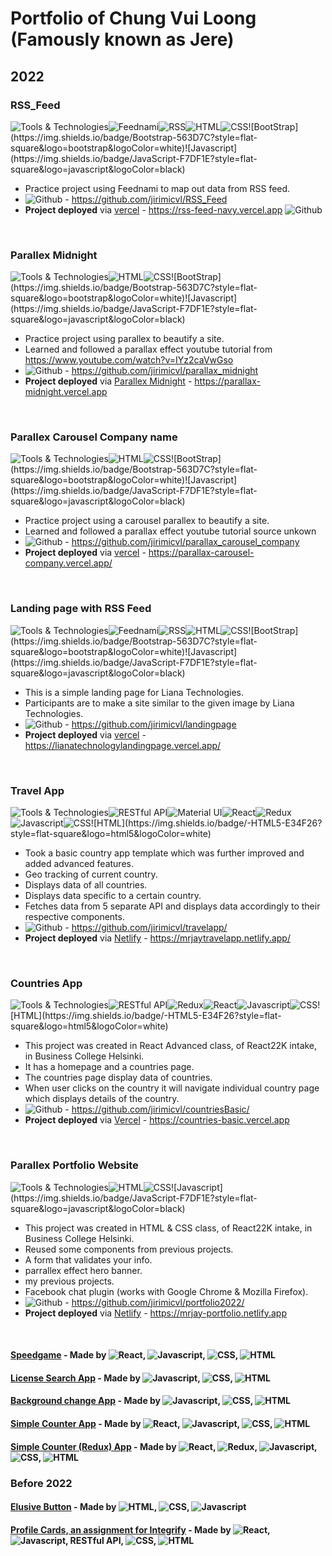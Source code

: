 # Portfolio of Chung Vui Loong (Famously known as Jere)

## 2022

### RSS_Feed
![Tools & Technologies](https://img.shields.io/badge/-Tools%20%26%20Technologies-grey?style=flat-square)![Feednami](https://img.shields.io/badge/-Feednami-lightblue?style=flat-square)![RSS](https://img.shields.io/badge/RSS-FFA500?style=flat-square&logo=rss&logoColor=white)![HTML](https://img.shields.io/badge/-HTML5-E34F26?style=flat-square&logo=html5&logoColor=white)![CSS](https://img.shields.io/badge/CSS-239120?&style=flat-square&logo=css3&logoColor=white")![BootStrap](https://img.shields.io/badge/Bootstrap-563D7C?style=flat-square&logo=bootstrap&logoColor=white)![Javascript](https://img.shields.io/badge/JavaScript-F7DF1E?style=flat-square&logo=javascript&logoColor=black)
- Practice project using Feednami to map out data from RSS feed.
- ![Github](https://img.shields.io/badge/Github-20232A?style=flat-square&logo=github&logoColor=white) - https://github.com/jirimicvl/RSS_Feed
- **Project deployed** via <a href="https://rss-feed-navy.vercel.app">vercel</a> - https://rss-feed-navy.vercel.app
![Github](https://img.shields.io/badge/Github-20232A?style=flat-square&logo=github&logoColor=white)
<br/>

### Parallex Midnight
![Tools & Technologies](https://img.shields.io/badge/-Tools%20%26%20Technologies-grey?style=flat-square)![HTML](https://img.shields.io/badge/-HTML5-E34F26?style=flat-square&logo=html5&logoColor=white)![CSS](https://img.shields.io/badge/CSS-239120?&style=flat-square&logo=css3&logoColor=white")![BootStrap](https://img.shields.io/badge/Bootstrap-563D7C?style=flat-square&logo=bootstrap&logoColor=white)![Javascript](https://img.shields.io/badge/JavaScript-F7DF1E?style=flat-square&logo=javascript&logoColor=black)
- Practice project using parallex to beautify a site.
- Learned and followed a parallax effect youtube tutorial from https://www.youtube.com/watch?v=IYz2caVwGso
- ![Github](https://img.shields.io/badge/Github-20232A?style=flat-square&logo=github&logoColor=white) - https://github.com/jirimicvl/parallax_midnight
- **Project deployed** via <a href="https://parallax-midnight.vercel.app">Parallex Midnight</a> - https://parallax-midnight.vercel.app
<br/>

### Parallex Carousel Company name
![Tools & Technologies](https://img.shields.io/badge/-Tools%20%26%20Technologies-grey?style=flat-square)![HTML](https://img.shields.io/badge/-HTML5-E34F26?style=flat-square&logo=html5&logoColor=white)![CSS](https://img.shields.io/badge/CSS-239120?&style=flat-square&logo=css3&logoColor=white")![BootStrap](https://img.shields.io/badge/Bootstrap-563D7C?style=flat-square&logo=bootstrap&logoColor=white)![Javascript](https://img.shields.io/badge/JavaScript-F7DF1E?style=flat-square&logo=javascript&logoColor=black)
- Practice project using a carousel parallex to beautify a site.
- Learned and followed a parallax effect youtube tutorial source unkown
- ![Github](https://img.shields.io/badge/Github-20232A?style=flat-square&logo=github&logoColor=white) - https://github.com/jirimicvl/parallax_carousel_company
- **Project deployed** via <a href="https://parallax-carousel-company.vercel.app/">vercel</a> - https://parallax-carousel-company.vercel.app/
<br/>

### Landing page with RSS Feed
![Tools & Technologies](https://img.shields.io/badge/-Tools%20%26%20Technologies-grey?style=flat-square)![Feednami](https://img.shields.io/badge/-Feednami-lightblue?style=flat-square)![RSS](https://img.shields.io/badge/RSS-FFA500?style=flat-square&logo=rss&logoColor=white)![HTML](https://img.shields.io/badge/-HTML5-E34F26?style=flat-square&logo=html5&logoColor=white)![CSS](https://img.shields.io/badge/CSS-239120?&style=flat-square&logo=css3&logoColor=white")![BootStrap](https://img.shields.io/badge/Bootstrap-563D7C?style=flat-square&logo=bootstrap&logoColor=white)![Javascript](https://img.shields.io/badge/JavaScript-F7DF1E?style=flat-square&logo=javascript&logoColor=black)
- This is a simple landing page for Liana Technologies.
- Participants are to make a site similar to the given image by Liana Technologies.
- ![Github](https://img.shields.io/badge/Github-20232A?style=flat-square&logo=github&logoColor=white) - https://github.com/jirimicvl/landingpage
- **Project deployed** via <a href="https://lianatechnologylandingpage.vercel.app/">vercel</a> - https://lianatechnologylandingpage.vercel.app/
<br/>

### Travel App
![Tools & Technologies](https://img.shields.io/badge/-Tools%20%26%20Technologies-grey?style=flat-square)![RESTful API](https://img.shields.io/badge/-RESTful%20API-red?style=flat-square)![Material UI](https://img.shields.io/badge/Material--UI-0081CB?style=flat-square&logo=material-ui&logoColor=white)![React](https://img.shields.io/badge/React-20232A?style=flat-square&logo=react&logoColor=61DAFB)![Redux](https://img.shields.io/badge/Redux-593D88?style=flat-square&logo=redux&logoColor=white)![Javascript](https://img.shields.io/badge/JavaScript-F7DF1E?style=flat-square&logo=javascript&logoColor=black)![CSS](https://img.shields.io/badge/CSS-239120?&style=flat-square&logo=css3&logoColor=white")![HTML](https://img.shields.io/badge/-HTML5-E34F26?style=flat-square&logo=html5&logoColor=white)
- Took a basic country app template which was further improved and added advanced features.
- Geo tracking of current country.
- Displays data of all countries.
- Displays data specific to a certain country.
- Fetches data from 5 separate API and displays data accordingly to their respective components.
- ![Github](https://img.shields.io/badge/Github-20232A?style=flat-square&logo=github&logoColor=white) - https://github.com/jirimicvl/travelapp/
- **Project deployed** via <a href="https://mrjaytravelapp.netlify.app/">Netlify</a> - https://mrjaytravelapp.netlify.app/
<br/>

### Countries App
![Tools & Technologies](https://img.shields.io/badge/-Tools%20%26%20Technologies-grey?style=flat-square)![RESTful API](https://img.shields.io/badge/-RESTful%20API-red?style=flat-square)![Redux](https://img.shields.io/badge/Redux-593D88?style=flat-square&logo=redux&logoColor=white)![React](https://img.shields.io/badge/React-20232A?style=flat-square&logo=react&logoColor=61DAFB)![Javascript](https://img.shields.io/badge/JavaScript-F7DF1E?style=flat-square&logo=javascript&logoColor=black)![CSS](https://img.shields.io/badge/CSS-239120?&style=flat-square&logo=css3&logoColor=white")![HTML](https://img.shields.io/badge/-HTML5-E34F26?style=flat-square&logo=html5&logoColor=white)
- This project was created in React Advanced class, of React22K intake, in Business College Helsinki.
- It has a homepage and a countries page.
- The countries page display data of countries.
- When user clicks on the country it will navigate individual country page which displays details of the country.
- ![Github](https://img.shields.io/badge/Github-20232A?style=flat-square&logo=github&logoColor=white) - https://github.com/jirimicvl/countriesBasic/
- **Project deployed** via <a href="https://countries-basic.vercel.app">Vercel</a> - https://countries-basic.vercel.app
<br/>

### Parallex Portfolio Website
![Tools & Technologies](https://img.shields.io/badge/-Tools%20%26%20Technologies-grey?style=flat-square)![HTML](https://img.shields.io/badge/-HTML5-E34F26?style=flat-square&logo=html5&logoColor=white)![CSS](https://img.shields.io/badge/CSS-239120?&style=flat-square&logo=css3&logoColor=white")![Javascript](https://img.shields.io/badge/JavaScript-F7DF1E?style=flat-square&logo=javascript&logoColor=black)
- This project was created in HTML & CSS class, of React22K intake, in Business College Helsinki.
- Reused some components from previous projects.
- A form that validates your info.
- parrallex effect hero banner.
- my previous projects.
- Facebook chat plugin (works with Google Chrome & Mozilla Firefox).
- ![Github](https://img.shields.io/badge/Github-20232A?style=flat-square&logo=github&logoColor=white) - https://github.com/jirimicvl/portfolio2022/
- **Project deployed** via <a href="https://mrjay-portfolio.netlify.app">Netlify</a> - https://mrjay-portfolio.netlify.app
<br/>



#### <a href="https://mrjay-speedgame.netlify.app">Speedgame</a> - Made by ![React](https://img.shields.io/badge/React-20232A?style=flat-square&logo=react&logoColor=61DAFB), ![Javascript](https://img.shields.io/badge/JavaScript-F7DF1E?style=flat-square&logo=javascript&logoColor=black), ![CSS](https://img.shields.io/badge/CSS-239120?&style=flat-square&logo=css3&logoColor=white"), ![HTML](https://img.shields.io/badge/-HTML5-E34F26?style=flat-square&logo=html5&logoColor=white)
#### <a href="https://license-search.netlify.app">License Search App</a> - Made by ![Javascript](https://img.shields.io/badge/JavaScript-F7DF1E?style=flat-square&logo=javascript&logoColor=black), ![CSS](https://img.shields.io/badge/CSS-239120?&style=flat-square&logo=css3&logoColor=white"), ![HTML](https://img.shields.io/badge/-HTML5-E34F26?style=flat-square&logo=html5&logoColor=white)
#### <a href="https://bg-colour-picker-v2.netlify.app">Background change App</a> - Made by ![Javascript](https://img.shields.io/badge/JavaScript-F7DF1E?style=flat-square&logo=javascript&logoColor=black), ![CSS](https://img.shields.io/badge/CSS-239120?&style=flat-square&logo=css3&logoColor=white"), ![HTML](https://img.shields.io/badge/-HTML5-E34F26?style=flat-square&logo=html5&logoColor=white)
#### <a href="https://mrjayssimplecounterapp.netlify.app/">Simple Counter App</a> - Made by ![React](https://img.shields.io/badge/React-20232A?style=flat-square&logo=react&logoColor=61DAFB), ![Javascript](https://img.shields.io/badge/JavaScript-F7DF1E?style=flat-square&logo=javascript&logoColor=black), ![CSS](https://img.shields.io/badge/CSS-239120?&style=flat-square&logo=css3&logoColor=white"), ![HTML](https://img.shields.io/badge/-HTML5-E34F26?style=flat-square&logo=html5&logoColor=white)
#### <a href="https://mrjayssimplecounterreduxapp.netlify.app/">Simple Counter (Redux) App</a> - Made by ![React](https://img.shields.io/badge/React-20232A?style=flat-square&logo=react&logoColor=61DAFB), ![Redux](https://img.shields.io/badge/Redux-593D88?style=flat-square&logo=redux&logoColor=white), ![Javascript](https://img.shields.io/badge/JavaScript-F7DF1E?style=flat-square&logo=javascript&logoColor=black), ![CSS](https://img.shields.io/badge/CSS-239120?&style=flat-square&logo=css3&logoColor=white"), ![HTML](https://img.shields.io/badge/-HTML5-E34F26?style=flat-square&logo=html5&logoColor=white)
 
### Before 2022
#### <a href="https://mrjay-elusive-button.netlify.app">Elusive Button</a> - Made by ![HTML](https://img.shields.io/badge/-HTML5-E34F26?style=flat-square&logo=html5&logoColor=white), ![CSS](https://img.shields.io/badge/CSS-239120?&style=flat-square&logo=css3&logoColor=white"), ![Javascript](https://img.shields.io/badge/JavaScript-F7DF1E?style=flat-square&logo=javascript&logoColor=black) 
#### <a href="https://mrjayintegrifyassignment.netlify.app/">Profile Cards, an assignment for Integrify</a> - Made by ![React](https://img.shields.io/badge/React-20232A?style=flat-square&logo=react&logoColor=61DAFB), ![Javascript](https://img.shields.io/badge/JavaScript-F7DF1E?style=flat-square&logo=javascript&logoColor=black), RESTful API, ![CSS](https://img.shields.io/badge/CSS-239120?&style=flat-square&logo=css3&logoColor=white"), ![HTML](https://img.shields.io/badge/-HTML5-E34F26?style=flat-square&logo=html5&logoColor=white)



